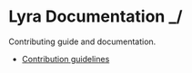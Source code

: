 # Lyra Documentation _/ 
Contributing guide and documentation.

- [Contribution guidelines](CONTRIBUTING.md)
